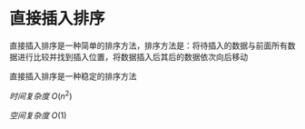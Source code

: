 # 直接插入排序

直接插入排序是一种简单的排序方法，排序方法是：将待插入的数据与前面所有数据进行比较并找到插入位置，将数据插入后其后的数据依次向后移动

直接插入排序是一种稳定的排序方法

*时间复杂度* $O(n^2)$

*空间复杂度* $O(1)$
